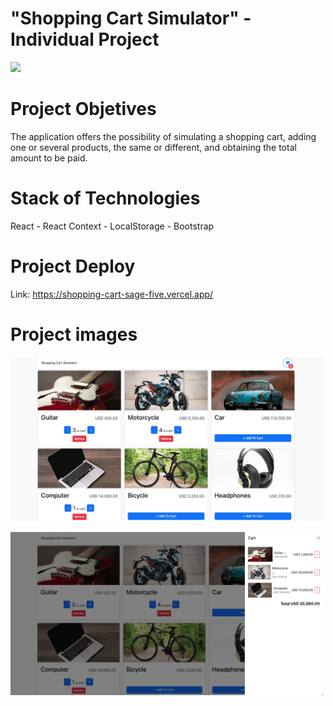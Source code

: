 # "Shopping Cart Simulator" - Individual Project

<p align='left'>
    <img src='https://blog.hubspot.com/hs-fs/hubfs/ecommerce-10.jpg?width=595&height=400&name=ecommerce-10.jpg' width=300px</img>
</p>

# Project Objetives
The application offers the possibility of simulating a shopping cart, adding one or several products, the same or different, and obtaining the total amount to be paid.

# Stack of Technologies

React - React Context - LocalStorage - Bootstrap

# Project Deploy

Link: https://shopping-cart-sage-five.vercel.app/

# Project images

 <kbd>
<img src="https://github.com/micaelpicco/shopping-cart/blob/main/src/assets/Captura%20de%20Pantalla%202023-01-06%20a%20la(s)%2011.39.17.png" width=500 align="center"
 />
 </kbd>
<br></br>

 <kbd>
 <img src="https://github.com/micaelpicco/shopping-cart/blob/main/src/assets/Captura%20de%20Pantalla%202023-01-06%20a%20la(s)%2011.39.24.png" width=500 align="center"
 />
</kbd>


